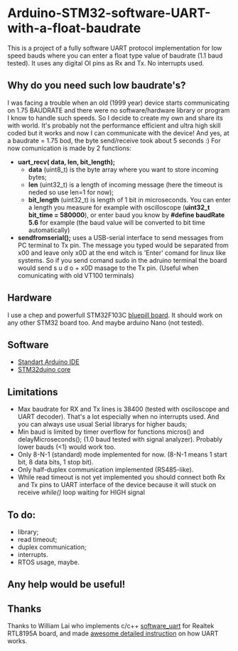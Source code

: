 # Arduino-STM32-software-UART-with-a-float-baudrate
This is a project of a fully software UART protocol implementation for low speed bauds where you can enter a float type value of baudrate (1.1 baud tested). It uses any digital OI pins as Rx and Tx. No interrupts used. 
## Why do you need such low baudrate's? 
I was facing a trouble when an old (1999 year) device starts communicating on 1.75 BAUDRATE and there were no software/hardware library or program I know to handle such speeds. So I decide to create my own and share its with world. It's probably not the performance efficient and ultra high skill coded but it works and now I can communicate with the device! And yes, at a baudrate = 1.75 bod, the byte send/receive took about 5 seconds :)
For now comunication is made by 2 functions:
* **uart_recv( data,  len,  bit_length);** 
  * **data** (uint8_t) is the byte array where you want to store incoming bytes; 
  * **len** (uint32_t) is a length of incoming message (here the timeout is neded so use len=1 for now); 
  * **bit_length** (uint32_t) is length of 1 bit in microseconds. You can enter a length you measure for example with oscilloscope (**uint32_t bit_time = 580000**), or enter baud you know by **#define baudRate 5.6** for example (the baud value will be converted to bit time automatically)
* **sendfromserial();** uses a USB-serial interface to send messages from PC terminal to Tx pin. The message you typed would be separated from x00 and leave only x0D at the end witch is 'Enter' comand for linux like systems. So if you send comand sudo in the adruino terminal the board would send s u d o + x0D masage to the Tx pin. (Useful when comunicating with old VT100 terminals)
## Hardware
I use a chep and powerfull STM32F103C [bluepill board](https://stm32-base.org/boards/STM32F103C8T6-Blue-Pill.html). It should work on any other STM32 board too. And maybe arduino Nano (not tested).
## Software
* [Standart Arduino IDE](https://www.arduino.cc/en/software)
* [STM32duino core](https://github.com/stm32duino/Arduino_Core_STM32)
## Limitations
* Max baudrate for RX and Tx lines is 38400 (tested with osciloscope and UART decoder). That's a lot especially when no interrupts used. And you can always use usual Serial librarys for higher bauds;
* Min baud is limited by timer overflow for functions micros() and delayMicroseconds(); (1.0 baud tested with signal analyzer). Probably lower bauds (<1) would work too.
* Only 8-N-1 (standard) mode implemented for now. (8-N-1 means 1 start bit, 8 data bits, 1 stop bit).
* Only half-duplex communication implemented (RS485-like).
* While read timeout is not yet implemented you should connect both Rx and Tx pins to UART interface of the device because it will stuck on receive *while()* loop waiting for HIGH signal
## To do: 
* library; 
* read timeout; 
* duplex communication;
* interrupts.
* RTOS usage, maybe.
## Any help would be useful! 
## Thanks
Thanks to William Lai who implements c/c++ [software_uart](https://github.com/williamlai/software_uart) for Realtek RTL8195A board, and made [awesome detailed instruction](https://medium.com/@redmilk/implement-software-uart-from-2-gpio-1150e96c3d18) on how UART works.

